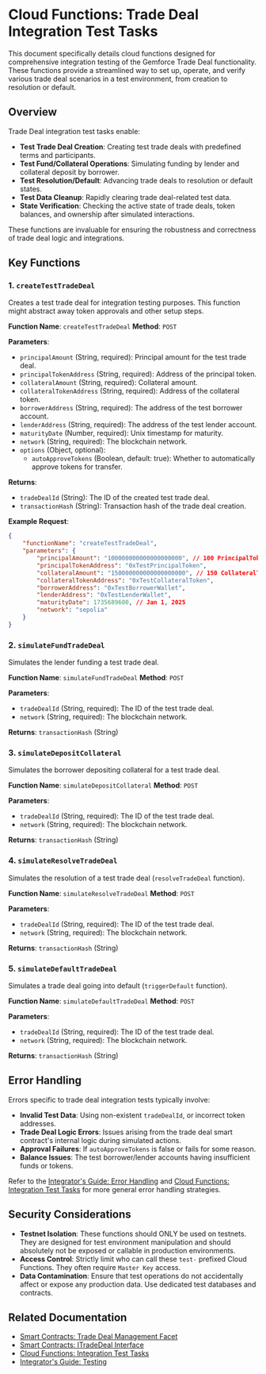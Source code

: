 # Cloud Functions: Trade Deal Integration Test Tasks

This document specifically details cloud functions designed for comprehensive integration testing of the Gemforce Trade Deal functionality. These functions provide a streamlined way to set up, operate, and verify various trade deal scenarios in a test environment, from creation to resolution or default.

## Overview

Trade Deal integration test tasks enable:

-   **Test Trade Deal Creation**: Creating test trade deals with predefined terms and participants.
-   **Test Fund/Collateral Operations**: Simulating funding by lender and collateral deposit by borrower.
-   **Test Resolution/Default**: Advancing trade deals to resolution or default states.
-   **Test Data Cleanup**: Rapidly clearing trade deal-related test data.
-   **State Verification**: Checking the active state of trade deals, token balances, and ownership after simulated interactions.

These functions are invaluable for ensuring the robustness and correctness of trade deal logic and integrations.

## Key Functions

### 1. `createTestTradeDeal`

Creates a test trade deal for integration testing purposes. This function might abstract away token approvals and other setup steps.

**Function Name**: `createTestTradeDeal`
**Method**: `POST`

**Parameters**:

-   `principalAmount` (String, required): Principal amount for the test trade deal.
-   `principalTokenAddress` (String, required): Address of the principal token.
-   `collateralAmount` (String, required): Collateral amount.
-   `collateralTokenAddress` (String, required): Address of the collateral token.
-   `borrowerAddress` (String, required): The address of the test borrower account.
-   `lenderAddress` (String, required): The address of the test lender account.
-   `maturityDate` (Number, required): Unix timestamp for maturity.
-   `network` (String, required): The blockchain network.
-   `options` (Object, optional):
    -   `autoApproveTokens` (Boolean, default: true): Whether to automatically approve tokens for transfer.

**Returns**:

-   `tradeDealId` (String): The ID of the created test trade deal.
-   `transactionHash` (String): Transaction hash of the trade deal creation.

**Example Request**:

```json
{
    "functionName": "createTestTradeDeal",
    "parameters": {
        "principalAmount": "100000000000000000000", // 100 PrincipalTokens
        "principalTokenAddress": "0xTestPrincipalToken",
        "collateralAmount": "150000000000000000000", // 150 CollateralTokens
        "collateralTokenAddress": "0xTestCollateralToken",
        "borrowerAddress": "0xTestBorrowerWallet",
        "lenderAddress": "0xTestLenderWallet",
        "maturityDate": 1735689600, // Jan 1, 2025
        "network": "sepolia"
    }
}
```

### 2. `simulateFundTradeDeal`

Simulates the lender funding a test trade deal.

**Function Name**: `simulateFundTradeDeal`
**Method**: `POST`

**Parameters**:

-   `tradeDealId` (String, required): The ID of the test trade deal.
-   `network` (String, required): The blockchain network.

**Returns**: `transactionHash` (String)

### 3. `simulateDepositCollateral`

Simulates the borrower depositing collateral for a test trade deal.

**Function Name**: `simulateDepositCollateral`
**Method**: `POST`

**Parameters**:

-   `tradeDealId` (String, required): The ID of the test trade deal.
-   `network` (String, required): The blockchain network.

**Returns**: `transactionHash` (String)

### 4. `simulateResolveTradeDeal`

Simulates the resolution of a test trade deal (`resolveTradeDeal` function).

**Function Name**: `simulateResolveTradeDeal`
**Method**: `POST`

**Parameters**:

-   `tradeDealId` (String, required): The ID of the test trade deal.
-   `network` (String, required): The blockchain network.

**Returns**: `transactionHash` (String)

### 5. `simulateDefaultTradeDeal`

Simulates a trade deal going into default (`triggerDefault` function).

**Function Name**: `simulateDefaultTradeDeal`
**Method**: `POST`

**Parameters**:

-   `tradeDealId` (String, required): The ID of the test trade deal.
-   `network` (String, required): The blockchain network.

**Returns**: `transactionHash` (String)

## Error Handling

Errors specific to trade deal integration tests typically involve:

-   **Invalid Test Data**: Using non-existent `tradeDealId`, or incorrect token addresses.
-   **Trade Deal Logic Errors**: Issues arising from the trade deal smart contract's internal logic during simulated actions.
-   **Approval Failures**: If `autoApproveTokens` is false or fails for some reason.
-   **Balance Issues**: The test borrower/lender accounts having insufficient funds or tokens.

Refer to the [Integrator's Guide: Error Handling](../../integrator-guide/error-handling.md) and [Cloud Functions: Integration Test Tasks](./integration-test.md) for more general error handling strategies.

## Security Considerations

-   **Testnet Isolation**: These functions should ONLY be used on testnets. They are designed for test environment manipulation and should absolutely not be exposed or callable in production environments.
-   **Access Control**: Strictly limit who can call these `test-` prefixed Cloud Functions. They often require `Master Key` access.
-   **Data Contamination**: Ensure that test operations do not accidentally affect or expose any production data. Use dedicated test databases and contracts.

## Related Documentation

-   [Smart Contracts: Trade Deal Management Facet](../../smart-contracts/facets/trade-deal-management-facet.md)
-   [Smart Contracts: ITradeDeal Interface](../../smart-contracts/interfaces/itradedeal.md)
-   [Cloud Functions: Integration Test Tasks](./integration-test.md)
-   [Integrator's Guide: Testing](../../integrator-guide/testing.md)